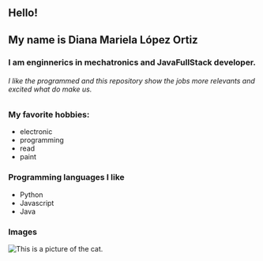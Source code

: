 

## Hello!

## My name is Diana Mariela  López Ortiz
### I am enginnerics in mechatronics and JavaFullStack developer.
###### I like the programmed and this repository show the jobs more relevants and excited what do make us.

### My favorite hobbies:

* electronic 
* programming
* read
* paint

### Programming languages I like
* Python
* Javascript
* Java
  
### Images

![This is a picture of the cat.](https://i.pinimg.com/736x/a6/ff/b3/a6ffb3fa8a154bf14f27309155939860.jpg)


<!--

**D114N4/D114N4** is a ✨ _special_ ✨ repository because its `README.md` (this file) appears on your GitHub profile.

Here are some ideas to get you started:

- 🔭 I’m currently working on ...
- 🌱 I’m currently learning ...
- 👯 I’m looking to collaborate on ...
- 🤔 I’m looking for help with ...
- 💬 Ask me about ...
- 📫 How to reach me: ...
- 😄 Pronouns: ...
- ⚡ Fun fact: ...
-->
